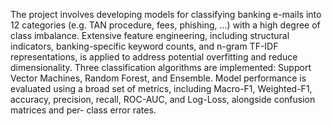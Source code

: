The project involves developing models for classifying banking e-mails into 12 categories (e.g. TAN procedure, fees, phishing, ...) with a high degree of class imbalance. Extensive feature engineering, including structural indicators, banking-specific keyword counts, and n-gram TF-IDF representations, is applied to address potential overfitting and reduce dimensionality. 
Three classification algorithms are implemented: Support Vector Machines, Random Forest, and Ensemble. 
Model performance is evaluated using a broad set of metrics, including Macro-F1, Weighted-F1, accuracy, precision, recall, ROC-AUC, and Log-Loss, alongside confusion matrices and per- class error rates.
